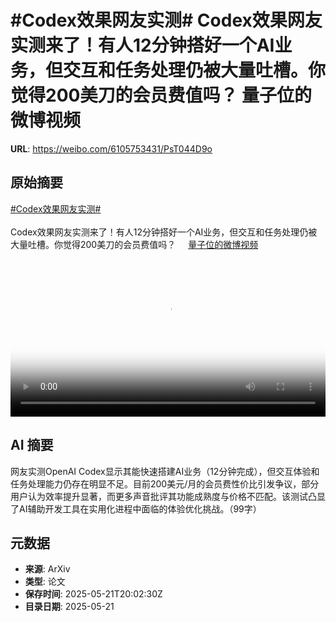 # #Codex效果网友实测# Codex效果网友实测来了！有人12分钟搭好一个AI业务，但交互和任务处理仍被大量吐槽。你觉得200美刀的会员费值吗？ 量子位的微博视频

**URL**: https://weibo.com/6105753431/PsT044D9o

## 原始摘要

<a href="https://m.weibo.cn/search?containerid=231522type%3D1%26t%3D10%26q%3D%23Codex%E6%95%88%E6%9E%9C%E7%BD%91%E5%8F%8B%E5%AE%9E%E6%B5%8B%23&amp;extparam=%23Codex%E6%95%88%E6%9E%9C%E7%BD%91%E5%8F%8B%E5%AE%9E%E6%B5%8B%23" data-hide=""><span class="surl-text">#Codex效果网友实测#</span></a> <br><br>Codex效果网友实测来了！有人12分钟搭好一个AI业务，但交互和任务处理仍被大量吐槽。你觉得200美刀的会员费值吗？ <a href="https://video.weibo.com/show?fid=1034:5168808328101962" data-hide=""><span class="url-icon"><img style="width: 1rem;height: 1rem" src="https://h5.sinaimg.cn/upload/2015/09/25/3/timeline_card_small_video_default.png" referrerpolicy="no-referrer"></span><span class="surl-text">量子位的微博视频</span></a> <br clear="both"><div style="clear: both"></div><video controls="controls" poster="https://tvax2.sinaimg.cn/orj480/006Fd7o3gy1i1najtd6eyj30u01hcn0y.jpg" style="width: 100%"><source src="https://f.video.weibocdn.com/o0/KDwKWmwIlx08oqafd5rO01041200ihyC0E010.mp4?label=mp4_720p&amp;template=720x1280.24.0&amp;ori=0&amp;ps=1CwnkDw1GXwCQx&amp;Expires=1747861343&amp;ssig=uQi5m8v22X&amp;KID=unistore,video"><source src="https://f.video.weibocdn.com/o0/AUeQ55eXlx08oqaexu3u01041200awfL0E010.mp4?label=mp4_hd&amp;template=540x960.24.0&amp;ori=0&amp;ps=1CwnkDw1GXwCQx&amp;Expires=1747861343&amp;ssig=uKG5ieQOdJ&amp;KID=unistore,video"><source src="https://f.video.weibocdn.com/o0/pbljGZXUlx08oqaeip0Q010412007ktK0E010.mp4?label=mp4_ld&amp;template=360x640.24.0&amp;ori=0&amp;ps=1CwnkDw1GXwCQx&amp;Expires=1747861343&amp;ssig=tHA8Kn2Gwq&amp;KID=unistore,video"><p>视频无法显示，请前往<a href="https://video.weibo.com/show?fid=1034%3A5168808328101962" target="_blank" rel="noopener noreferrer">微博视频</a>观看。</p></video>

## AI 摘要

网友实测OpenAI Codex显示其能快速搭建AI业务（12分钟完成），但交互体验和任务处理能力仍存在明显不足。目前200美元/月的会员费性价比引发争议，部分用户认为效率提升显著，而更多声音批评其功能成熟度与价格不匹配。该测试凸显了AI辅助开发工具在实用化进程中面临的体验优化挑战。（99字）

## 元数据

- **来源**: ArXiv
- **类型**: 论文
- **保存时间**: 2025-05-21T20:02:30Z
- **目录日期**: 2025-05-21
